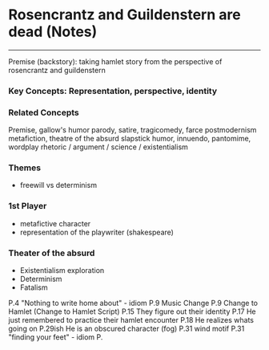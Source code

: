 # Rosencrantz and Guildenstern are dead (Notes)
---
Premise (backstory): taking hamlet story from the perspective of rosencrantz and guildenstern
### Key Concepts: Representation, perspective, identity
### Related Concepts
Premise, gallow's humor
parody, satire, tragicomedy, farce
postmodernism
metafiction, theatre of the absurd
slapstick humor, innuendo, pantomime, wordplay
rhetoric / argument / science / existentialism

### Themes
- freewill vs determinism

### 1st Player
- metafictive character
- representation of the playwriter (shakespeare)

### Theater of the absurd
- Existentialism exploration
- Determinism
- Fatalism

P.4 "Nothing to write home about" - idiom
P.9 Music Change
P.9 Change to Hamlet (Change to Hamlet Script)
P.15 They figure out their identity
P.17 He just remembered to practice their hamlet encounter
P.18 He realizes whats going on
P.29ish He is an obscured character (fog)
P.31 wind motif
P.31 "finding your feet" - idiom
P.

